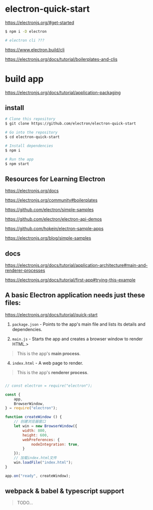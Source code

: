 # electron-quick-start


https://electronjs.org/#get-started

```sh
$ npm i -D electron

# electron cli ???


```

https://www.electron.build/cli

https://electronjs.org/docs/tutorial/boilerplates-and-clis


# build app

https://electronjs.org/docs/tutorial/application-packaging


## install

```bash
# Clone this repository
$ git clone https://github.com/electron/electron-quick-start

# Go into the repository
$ cd electron-quick-start

# Install dependencies
$ npm i

# Run the app
$ npm start

```


## Resources for Learning Electron

https://electronjs.org/docs

https://electronjs.org/community#boilerplates


https://github.com/electron/simple-samples 

https://github.com/electron/electron-api-demos 

https://github.com/hokein/electron-sample-apps


https://electronjs.org/blog/simple-samples


## docs

https://electronjs.org/docs/tutorial/application-architecture#main-and-renderer-processes

https://electronjs.org/docs/tutorial/first-app#trying-this-example



## A basic Electron application needs just these files:

https://electronjs.org/docs/tutorial/quick-start

1. `package.json` - Points to the app's main file and lists its details and dependencies.

2. `main.js` - Starts the app and creates a browser window to render HTML.>

> This is the app's **main process**.

4. `index.html` - A web page to render. 

> This is the app's **renderer process**.


```js

// const electron = require("electron");

const {
    app,
    BrowserWindow,
} = require("electron");

function createWindow () {   
    // 创建浏览器窗口
    let win = new BrowserWindow({
        width: 800,
        height: 600,
        webPreferences: {
            nodeIntegration: true,
        }
    });
    // 加载index.html文件
    win.loadFile("index.html");
}

app.on("ready", createWindow);


```


## webpack & babel & typescript support

> TODO...


